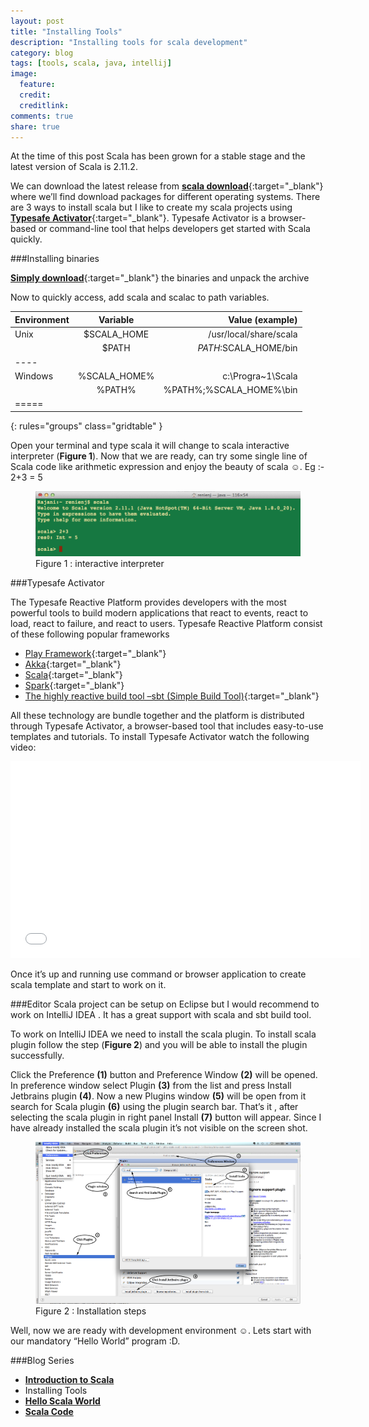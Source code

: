 ```yaml
---
layout: post
title: "Installing Tools"
description: "Installing tools for scala development"
category: blog
tags: [tools, scala, java, intellij]
image:
  feature:
  credit:
  creditlink:
comments: true
share: true
---
```


At the time of this post Scala has been grown for a stable stage and the latest version of Scala is 2.11.2.

We can download the latest release from [**scala download**](http://www.scala-lang.org/downloads){:target="_blank"} where we’ll find download packages for different operating systems. There are 3 ways to install scala but I like to create my scala projects using [**Typesafe Activator**](){:target="_blank"}. Typesafe Activator is a browser-based or command-line
tool that helps developers get started with Scala quickly.


###Installing binaries  

[**Simply download**](http://downloads.typesafe.com/scala/2.11.2/scala-2.11.2.tgz?_ga=1.182497573.2099955192.1408334166){:target="_blank"} the binaries and unpack the archive

Now to quickly access, add scala and scalac to path variables.

| Environment | Variable | Value (example) |
|:--------|:-------:|--------:|
| Unix   | $SCALA_HOME   | /usr/local/share/scala   |
|        | $PATH         | $PATH:$SCALA_HOME/bin   |
|----
| Windows   | %SCALA_HOME%   | c:\Progra~1\Scala   |
|           | %PATH%   | %PATH%;%SCALA_HOME%\bin   |
|=====
{: rules="groups" class="gridtable" }

Open your terminal and type scala it will change to scala interactive interpreter (**Figure 1**). Now that we are ready, can try some single line of Scala code like arithmetic expression and enjoy the beauty of scala ☺.
Eg :- 2+3 = 5

<figure>
	<a href="/blog/scala-arithmetic.png"><img src="/blog/scala-arithmetic.png" alt="image"></a>
	<figcaption>Figure 1 : interactive interpreter</figcaption>
</figure>

###Typesafe Activator

The Typesafe Reactive Platform provides developers with the most powerful tools to build modern applications that react to events, react to load, react to failure, and react to users. Typesafe Reactive Platform consist of these following popular frameworks

* [Play Framework](https://playframework.com/){:target="_blank"}
*	[Akka](http://akka.io/){:target="_blank"}
*	[Scala](http://scala-lang.org/){:target="_blank"}
*	[Spark](https://spark.apache.org/){:target="_blank"}
*	[The highly reactive build tool –sbt (Simple Build Tool)](https://github.com/sbt/sbt){:target="_blank"}

All these technology are bundle together and the platform is distributed through Typesafe Activator, a browser-based tool that includes easy-to-use templates and tutorials.  To install Typesafe Activator watch the following video:

<iframe width="560" height="315" src="//www.youtube.com/embed/phFsLsvzBvY" frameborder="0" allowfullscreen></iframe>

Once it’s up and running use command or browser application to create scala template and start to work on it.

###Editor
Scala project can be setup on Eclipse but I would recommend to work on IntelliJ IDEA . It has a great support with scala and sbt build tool.

To work on IntelliJ IDEA we need to install the scala plugin. To install scala plugin follow the step (**Figure 2**) and you will be able to install the plugin successfully.

Click the Preference **(1)** button and Preference Window **(2)** will be opened. In preference window select Plugin **(3)** from the list and press Install Jetbrains plugin **(4)**. Now a new Plugins window **(5)** will be open from it search for Scala plugin **(6)** using the plugin search bar. That’s it , after selecting the scala plugin in right panel Install **(7)** button will appear. Since I have already installed the scala plugin it’s not visible on the screen shot.


<figure>
  <a href="/blog/intellij-IDEA.png"><img src="/blog/intellij-IDEA.png" alt="image"></a>
  <figcaption>Figure 2 : Installation steps</figcaption>
</figure>

Well, now we are ready with development environment ☺. Lets start with our mandatory “Hello World” program :D.

###Blog Series
* [**Introduction to Scala**](/articles/introduction-to-scala/)
*	Installing Tools
* [**Hello Scala World**](/blog/scala-blog-series/hello-scala-world/)
* [**Scala Code**](/blog/scala-blog-series/scala-code/)

<!-- CSS goes in the document HEAD or added to your external stylesheet -->
<style type="text/css">
table.gridtable {
	//font-family: verdana,arial,sans-serif;
	//font-size:11px;
	color:#333333;
	border-width: 1px;
	border-color: #666666;
	border-collapse: collapse;
  width:100%;
}
table.gridtable th {
	border-width: 1px;
	padding: 8px;
	border-style: solid;
	border-color: #666666;
	background-color: #dedede;
}
table.gridtable td {
	border-width: 1px;
	padding: 8px;
	border-style: solid;
	border-color: #666666;
	background-color: #ffffff;
}
</style>

